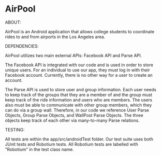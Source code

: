 AirPool
===============

ABOUT:

AirPool is an Android application that allows college students to coordinate
rides to and from airports in the Los Angeles area.

DEPENDENCIES:

AirPool utilizes two main external APIs: Facebook API and Parse API.

The Facebook API is integrated with our code and is used in order to store unique users.
For an individual to use our app, they must log in with their Facebook account. Currently, there
is no other way for a user to create an account.

The Parse API is used to store user and group information. Each user needs to keep track of the
groups that they are a member of and the group must keep track of the ride information and users
who are members. The users also must be able to communicate with other group members, which they
can do via a group wall. Therefore, in our code we reference User Parse Objects, Group Parse
Objects, and WallPost Parse Objects. The three objects keep track of each other via many-to-many
Parse relations.

TESTING:

All tests are within the app/src/androidTest folder. Our test suite uses both JUnit tests and
Robotium tests. All Robotium tests are labelled with "Robotium" in the test class name.
